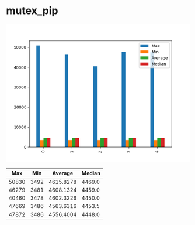 # mutex_pip
![mutex_pip](mutex_pip.png)

| Max   | Min  | Average   | Median |
| ----- | ---- | --------- | ------ |
| 50830 | 3492 | 4615.8278 | 4469.0 |
| 46279 | 3481 | 4608.1324 | 4459.0 |
| 40460 | 3478 | 4602.3226 | 4450.0 |
| 47669 | 3486 | 4563.6316 | 4453.5 |
| 47872 | 3486 | 4556.4004 | 4448.0 |

